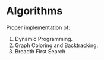 # Algorithms
Proper implementation of:
1. Dynamic Programming.
2. Graph Coloring and Backtracking.
3. Breadth First Search
